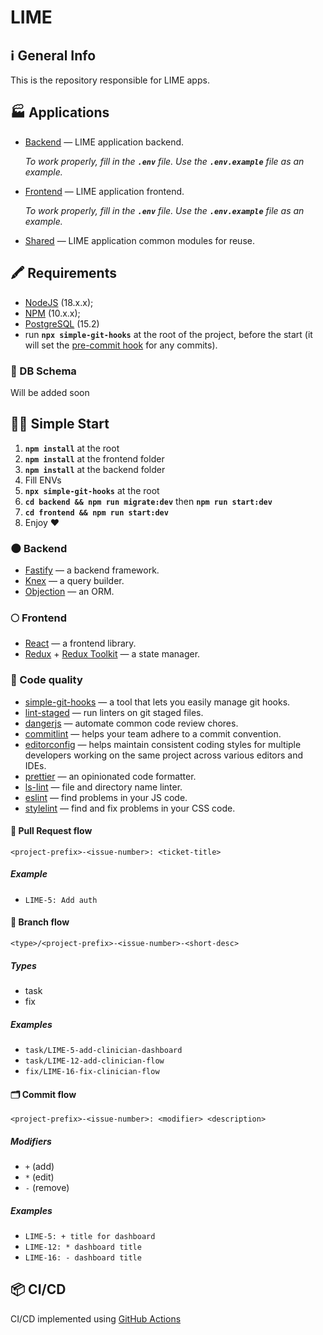 # LIME

## ℹ️ General Info

This is the repository responsible for LIME apps.

## 🏭 Applications

-   [Backend](./backend) — LIME application backend.

    _To work properly, fill in the **`.env`** file. Use the **`.env.example`** file as an example._

-   [Frontend](./frontend) — LIME application frontend.

    _To work properly, fill in the **`.env`** file. Use the **`.env.example`** file as an example._

-   [Shared](./shared) — LIME application common modules for reuse.

## 🖍 Requirements

-   [NodeJS](https://nodejs.org/en/) (18.x.x);
-   [NPM](https://www.npmjs.com/) (10.x.x);
-   [PostgreSQL](https://www.postgresql.org/) (15.2)
-   run **`npx simple-git-hooks`** at the root of the project, before the start (it will set the [pre-commit hook](https://www.npmjs.com/package/simple-git-hooks) for any commits).

### 💽 DB Schema

Will be added soon

## 🏃‍♂️ Simple Start

1. **`npm install`** at the root
2. **`npm install`** at the frontend folder
3. **`npm install`** at the backend folder
4. Fill ENVs
5. **`npx simple-git-hooks`** at the root
6. **`cd backend && npm run migrate:dev`** then **`npm run start:dev`**
7. **`cd frontend && npm run start:dev`**
8. Enjoy ❤️

### 🌑 Backend

-   [Fastify](https://www.fastify.io/) — a backend framework.
-   [Knex](https://knexjs.org/) — a query builder.
-   [Objection](https://vincit.github.io/objection.js/) — an ORM.

### 🌕 Frontend

-   [React](https://reactjs.org/) — a frontend library.
-   [Redux](https://redux.js.org/) + [Redux Toolkit](https://redux-toolkit.js.org/) — a state manager.

### 🥊 Code quality

-   [simple-git-hooks](https://www.npmjs.com/package/simple-git-hooks) — a tool that lets you easily manage git hooks.
-   [lint-staged](https://www.npmjs.com/package/lint-staged) — run linters on git staged files.
-   [dangerjs](https://danger.systems/js/) — automate common code review chores.
-   [commitlint](https://commitlint.js.org/) — helps your team adhere to a commit convention.
-   [editorconfig](https://editorconfig.org/) — helps maintain consistent coding styles for multiple developers working on the same project across various editors and IDEs.
-   [prettier](https://prettier.io/) — an opinionated code formatter.
-   [ls-lint](https://ls-lint.org/) — file and directory name linter.
-   [eslint](https://eslint.org/) — find problems in your JS code.
-   [stylelint](https://stylelint.io/) — find and fix problems in your CSS code.

#### 🏅 Pull Request flow

```
<project-prefix>-<issue-number>: <ticket-title>
```

##### Example

-   `LIME-5: Add auth`

#### 🌳 Branch flow

```
<type>/<project-prefix>-<issue-number>-<short-desc>
```

##### Types

-   task
-   fix

##### Examples

-   `task/LIME-5-add-clinician-dashboard`
-   `task/LIME-12-add-clinician-flow`
-   `fix/LIME-16-fix-clinician-flow`

#### 🗂 Commit flow

```
<project-prefix>-<issue-number>: <modifier> <description>
```

##### Modifiers

-   `+` (add)
-   `*` (edit)
-   `-` (remove)

##### Examples

-   `LIME-5: + title for dashboard`
-   `LIME-12: * dashboard title`
-   `LIME-16: - dashboard title`

## 📦 CI/CD

CI/CD implemented using [GitHub Actions](https://docs.github.com/en/actions)
